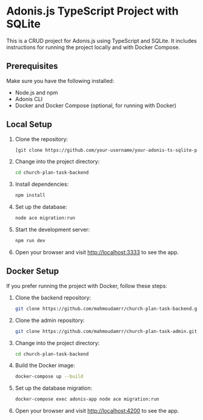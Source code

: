 # Adonis.js TypeScript Project with SQLite

This is a CRUD project for Adonis.js using TypeScript and SQLite. It includes instructions for running the project locally and with Docker Compose.

## Prerequisites

Make sure you have the following installed:

- Node.js and npm
- Adonis CLI
- Docker and Docker Compose (optional, for running with Docker)

## Local Setup

1. Clone the repository:

    ```bash
    [git clone https://github.com/your-username/your-adonis-ts-sqlite-project.git](https://github.com/mahmoudamrr/apricot-task.git)
    ```

2. Change into the project directory:

    ```bash
    cd church-plan-task-backend
    ```

3. Install dependencies:

    ```bash
    npm install
    ```

4. Set up the database:

    ```bash
    node ace migration:run
    ```

5. Start the development server:

    ```bash
    npm run dev
    ```

6. Open your browser and visit [http://localhost:3333](http://localhost:3333) to see the app.

## Docker Setup

If you prefer running the project with Docker, follow these steps:

1. Clone the backend repository:

    ```bash
    git clone https://github.com/mahmoudamrr/church-plan-task-backend.git
    ```

2. Clone the admin repository:

    ```bash
    git clone https://github.com/mahmoudamrr/church-plan-task-admin.git
    ```

2. Change into the project directory:

    ```bash
    cd church-plan-task-backend
    ```

3. Build the Docker image:

    ```bash
    docker-compose up --build
    ```
    
4. Set up the database migration:

    ```bash
    docker-compose exec adonis-app node ace migration:run
    ```

5. Open your browser and visit [http://localhost:4200](http://localhost:4200) to see the app.
